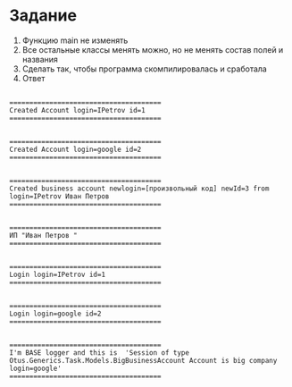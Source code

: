 # Задание

1. Функцию main не изменять
2. Все остальные классы менять можно, но не менять состав полей и названия
3. Сделать так, чтобы программа скомпилировалась и сработала
4. Ответ
```

======================================
Created Account login=IPetrov id=1    
======================================


======================================
Created Account login=google id=2     
======================================


======================================
Created business account newlogin=[произвольный код] newId=3 from login=IPetrov Иван Петров
======================================


======================================
ИП "Иван Петров "
======================================


======================================
Login login=IPetrov id=1
======================================


======================================
Login login=google id=2
======================================


======================================
I'm BASE logger and this is  'Session of type Otus.Generics.Task.Models.BigBusinessAccount Account is big company login=google'
======================================
```